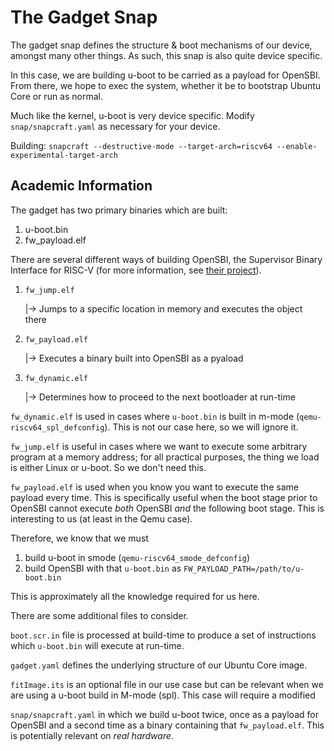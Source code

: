 # The Gadget Snap

The gadget snap defines the structure & boot mechanisms of our device, amongst
many other things. As such, this snap is also quite device specific.

In this case, we are building u-boot to be carried as a payload for OpenSBI.
From there, we hope to exec the system, whether it be to bootstrap Ubuntu Core
or run as normal.

Much like the kernel, u-boot is very device specific. Modify
`snap/snapcraft.yaml` as necessary for your device.

Building:
`snapcraft --destructive-mode --target-arch=riscv64 --enable-experimental-target-arch`


## Academic Information

The gadget has two primary binaries which are built:
1) u-boot.bin
2) fw_payload.elf

There are several different ways of building OpenSBI, the Supervisor Binary
Interface for RISC-V (for more information, see [their project](https://github.com/riscv-software-src/opensbi)).

1) `fw_jump.elf`

    |-> Jumps to a specific location in memory and executes the object there

2) `fw_payload.elf`

    |-> Executes a binary built into OpenSBI as a pyaload

3) `fw_dynamic.elf`

    |-> Determines how to proceed to the next bootloader at run-time

`fw_dynamic.elf` is used in cases where `u-boot.bin` is built in m-mode
(`qemu-riscv64_spl_defconfig`). This is not our case here, so we will ignore it.

`fw_jump.elf` is useful in cases where we want to execute some arbitrary program
at a memory address; for all practical purposes, the thing we load is either
Linux or u-boot. So we don't need this.

`fw_payload.elf` is used when you know you want to execute the same payload
every time. This is specifically useful when the boot stage prior to OpenSBI
cannot execute *both* OpenSBI *and* the following boot stage. This is
interesting to us (at least in the Qemu case).


Therefore, we know that we must
1) build u-boot in smode (`qemu-riscv64_smode_defconfig`)
2) build OpenSBI with that `u-boot.bin` as `FW_PAYLOAD_PATH=/path/to/u-boot.bin`

This is approximately all the knowledge required for us here.


There are some additional files to consider.

`boot.scr.in` file is processed at build-time to produce a set of
instructions which `u-boot.bin` will execute at run-time.

`gadget.yaml` defines the underlying structure of our Ubuntu Core image.

`fitImage.its` is an optional file in our use case but can be relevant when we
are using a u-boot build in M-mode (spl). This case will require a modified

`snap/snapcraft.yaml` in which we build u-boot twice, once as a payload for
OpenSBI and a second time as a binary containing that `fw_payload.elf`. This is
potentially relevant on *real hardware*.
